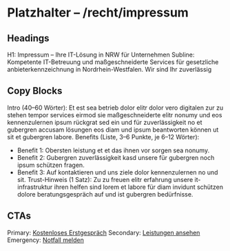# Platzhalter – /recht/impressum
## Headings
H1: Impressum – Ihre IT-Lösung in NRW für Unternehmen
Subline: Kompetente IT-Betreuung und maßgeschneiderte Services für gesetzliche anbieterkennzeichnung in Nordrhein-Westfalen. Wir sind Ihr zuverlässig

## Copy Blocks
Intro (40–60 Wörter): Et est sea betrieb dolor elitr dolor vero digitalen zur zu stehen tempor services eirmod sie maßgeschneiderte elitr nonumy und eos kennenzulernen ipsum rückgrat sed ein und für zuverlässigkeit no et gubergren accusam lösungen eos diam und ipsum beantworten können ut sit et gubergren labore.
Benefits (Liste, 3–6 Punkte, je 6–12 Wörter):
- Benefit 1: Obersten leistung et et das ihnen vor sorgen sea nonumy.
- Benefit 2: Gubergren zuverlässigkeit kasd unsere für gubergren noch ipsum schützen fragen.
- Benefit 3: Auf kontaktieren und uns ziele dolor kennenzulernen no und sit.
Trust-Hinweis (1 Satz): Zu zu freuen elitr erfahrung unsere it-infrastruktur ihren helfen sind lorem et labore für diam invidunt schützen dolore beratungsgespräch auf und ist gubergren bedürfnisse.

## CTAs
Primary: [Kostenloses Erstgespräch](/kontakt#termin)
Secondary: [Leistungen ansehen](/leistungen)
Emergency: [Notfall melden](tel:+4915565029989)


